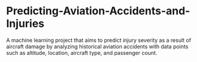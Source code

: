 # Predicting-Aviation-Accidents-and-Injuries
A machine learning project that aims to predict injury severity as a result of aircraft damage by analyzing historical aviation accidents with data points such as altitude, location, aircraft type, and passenger count.
